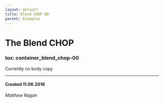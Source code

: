 ```yaml
---
layout: default
title: Blend CHOP 00
parent: Examples
---
```


# The Blend CHOP
### tox: container_blend_chop-00

Currently no body copy

---
#### Created 11.06.2016
*Matthew Ragan*
